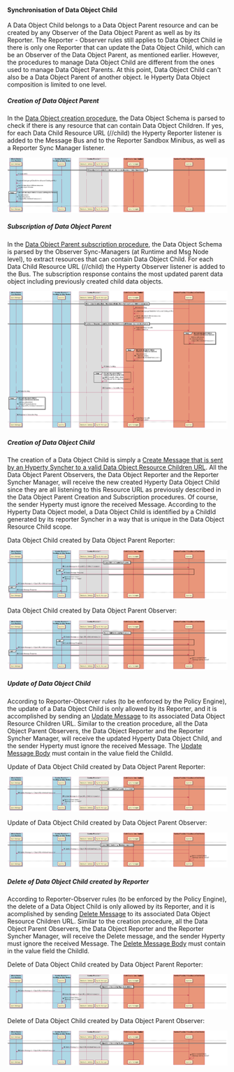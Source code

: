 #### Synchronisation of Data Object Child

A Data Object Child belongs to a Data Object Parent resource and can be created by any Observer of the Data Object Parent as well as by its Reporter. The Reporter - Observer rules still applies to Data Object Child ie there is only one Reporter that can update the Data Object Child, which can be an Observer of the Data Object Parent, as mentioned earlier. However, the procedures to manage Data Object Child are different from the ones used to manage Data Object Parents. At this point, Data Object Child can't also be a Data Object Parent of another object. Ie Hyperty Data Object composition is limited to one level.

##### Creation of Data Object Parent

In the [Data Object creation procedure](data-object-creation.md), the Data Object Schema is parsed to check if there is any resource that can contain Data Object Children. If yes, for each Data Child Resource URL (<ObjectURL>/<resource>/child) the Hyperty Reporter listener is added to the Message Bus and to the Reporter Sandbox Minibus, as well as a Reporter Sync Manager listener.

![Figure @data-object-parent-create Request to create a Data Object Parent](data-object-child.png)

##### Subscription of Data Object Parent

In the [Data Object Parent subscription procedure](data-object-subscription.md), the Data Object Schema is parsed by the Observer Sync-Managers (at Runtime and Msg Node level), to extract resources that can contain Data Object Child. For each Data Child Resource URL (<ObjectURL>/<resource>/child) the Hyperty Observer listener is added to the Bus. The subscription response contains the most updated parent data object including previously created child data objects.

![Figure @data-object-parent-subscribe Request to subscribe a Data Object Parent](data-object-child_001.png)

##### Creation of Data Object Child

The creation of a Data Object Child is simply a [Create Message that is sent by an Hyperty Syncher to a valid Data Object Resource Children URL](../../messages/data-sync-messages.md#creation-of-data-object-child). All the Data Object Parent Observers, the Data Object Reporter and the Reporter Syncher Manager, will receive the new created Hyperty Data Object Child since they are all listening to this Resource URL as previously described in the Data Object Parent Creation and Subscription procedures. Of course, the sender Hyperty must ignore the received Message. According to the Hyperty Data Object model, a Data Object Child is identified by a ChildId generated by its reporter Syncher in a way that is unique in the Data Object Resource Child scope.

Data Object Child created by Data Object Parent Reporter:

![Figure @data-object-child-createby-reporter Data Object Child created by Data Object Parent Reporter](data-object-child_002.png)

Data Object Child created by Data Object Parent Observer:

![Figure @data-object-child-createby-observer Data Object Child created by Data Object Parent Observer](data-object-child_003.png)

##### Update of Data Object Child

According to Reporter-Observer rules (to be enforced by the Policy Engine), the update of a Data Object Child is only allowed by its Reporter, and it is accomplished by sending an [Update Message](../../messages/data-sync-messages.md#update-of-data-object-child) to its associated Data Object Resource Children URL. Similar to the creation procedure, all the Data Object Parent Observers, the Data Object Reporter and the Reporter Syncher Manager, will receive the updated Hyperty Data Object Child, and the sender Hyperty must ignore the received Message. The [Update Message Body](../../messages/data-sync-messages.md#update-of-data-object-child) must contain in the value field the ChildId.

Update of Data Object Child created by Data Object Parent Reporter:

![Figure @data-object-child-update-createdby-reporter Data Object Child update that was created by Data Object Parent Reporter](data-object-child_004.png)

Update of Data Object Child created by Data Object Parent Observer:

![Figure @data-object-child-update-createdby-observer Data Object Child update that was created by Data Object Parent Observer](data-object-child_005.png)

##### Delete of Data Object Child created by Reporter

According to Reporter-Observer rules (to be enforced by the Policy Engine), the delete of a Data Object Child is only allowed by its Reporter, and it is acomplished by sending [Delete Message](../../messages/data-sync-messages.md#delete-of-data-object-child) to its associated Data Object Resource Children URL. Similar to the creation procedure, all the Data Object Parent Observers, the Data Object Reporter and the Reporter Syncher Manager, will receive the Delete message, and the sender Hyperty must ignore the received Message. The [Delete Message Body](../../messages/data-sync-messages.md#delete-of-data-object-child) must contain in the value field the ChildId.

Delete of Data Object Child created by Data Object Parent Reporter:

![Figure @data-object-child-delete-createdby-reporter Delete of Data Object Child that was created by Data Object Parent Reporter](data-object-child_006.png)

Delete of Data Object Child created by Data Object Parent Observer:

![Figure @data-object-child-delete-createdby-observer Delete of Data Object Child that was created by Data Object Parent Observer](data-object-child_007.png)
